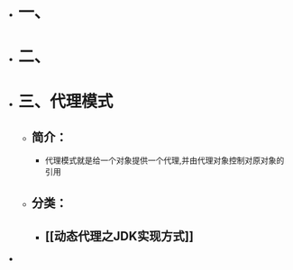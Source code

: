 - # 一、
- # 二、
- # 三、代理模式
	- ## 简介：
		- 代理模式就是给一个对象提供一个代理,并由代理对象控制对原对象的引用
	- ## 分类：
		- ## [[动态代理之JDK实现方式]]
-
